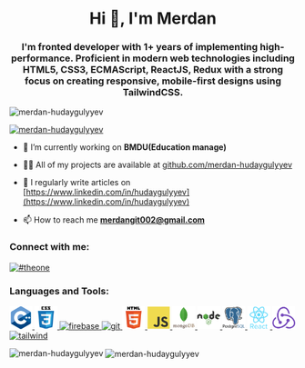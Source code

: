 <h1 align="center">Hi 👋, I'm Merdan</h1>
<h3 align="center">I'm fronted developer with 1+ years of implementing high-performance. Proficient in modern web technologies including HTML5, CSS3, ECMAScript, ReactJS, Redux with a strong focus on creating responsive, mobile-first designs using TailwindCSS.</h3>

<p align="left"> <img src="https://komarev.com/ghpvc/?username=merdan-hudaygulyyev&label=Profile%20views&color=0e75b6&style=flat" alt="merdan-hudaygulyyev" /> </p>

<p align="left"> <a href="https://github.com/ryo-ma/github-profile-trophy"><img src="https://github-profile-trophy.vercel.app/?username=merdan-hudaygulyyev" alt="merdan-hudaygulyyev" /></a> </p>

- 🔭 I’m currently working on **BMDU(Education manage)**

- 👨‍💻 All of my projects are available at [github.com/merdan-hudaygulyyev](github.com/merdan-hudaygulyyev)

- 📝 I regularly write articles on [https://www.linkedin.com/in/hudaygulyyev](https://www.linkedin.com/in/hudaygulyyev)

- 📫 How to reach me **merdangit002@gmail.com**

<h3 align="left">Connect with me:</h3>
<p align="left">
<a href="https://instagram.com/#theone" target="blank"><img align="center" src="https://raw.githubusercontent.com/rahuldkjain/github-profile-readme-generator/master/src/images/icons/Social/instagram.svg" alt="#theone" height="30" width="40" /></a>
</p>

<h3 align="left">Languages and Tools:</h3>
<p align="left"> <a href="https://www.w3schools.com/cpp/" target="_blank" rel="noreferrer"> <img src="https://raw.githubusercontent.com/devicons/devicon/master/icons/cplusplus/cplusplus-original.svg" alt="cplusplus" width="40" height="40"/> </a> <a href="https://www.w3schools.com/css/" target="_blank" rel="noreferrer"> <img src="https://raw.githubusercontent.com/devicons/devicon/master/icons/css3/css3-original-wordmark.svg" alt="css3" width="40" height="40"/> </a> <a href="https://firebase.google.com/" target="_blank" rel="noreferrer"> <img src="https://www.vectorlogo.zone/logos/firebase/firebase-icon.svg" alt="firebase" width="40" height="40"/> </a> <a href="https://git-scm.com/" target="_blank" rel="noreferrer"> <img src="https://www.vectorlogo.zone/logos/git-scm/git-scm-icon.svg" alt="git" width="40" height="40"/> </a> <a href="https://www.w3.org/html/" target="_blank" rel="noreferrer"> <img src="https://raw.githubusercontent.com/devicons/devicon/master/icons/html5/html5-original-wordmark.svg" alt="html5" width="40" height="40"/> </a> <a href="https://developer.mozilla.org/en-US/docs/Web/JavaScript" target="_blank" rel="noreferrer"> <img src="https://raw.githubusercontent.com/devicons/devicon/master/icons/javascript/javascript-original.svg" alt="javascript" width="40" height="40"/> </a> <a href="https://www.mongodb.com/" target="_blank" rel="noreferrer"> <img src="https://raw.githubusercontent.com/devicons/devicon/master/icons/mongodb/mongodb-original-wordmark.svg" alt="mongodb" width="40" height="40"/> </a> <a href="https://nodejs.org" target="_blank" rel="noreferrer"> <img src="https://raw.githubusercontent.com/devicons/devicon/master/icons/nodejs/nodejs-original-wordmark.svg" alt="nodejs" width="40" height="40"/> </a> <a href="https://www.postgresql.org" target="_blank" rel="noreferrer"> <img src="https://raw.githubusercontent.com/devicons/devicon/master/icons/postgresql/postgresql-original-wordmark.svg" alt="postgresql" width="40" height="40"/> </a> <a href="https://reactjs.org/" target="_blank" rel="noreferrer"> <img src="https://raw.githubusercontent.com/devicons/devicon/master/icons/react/react-original-wordmark.svg" alt="react" width="40" height="40"/> </a> <a href="https://redux.js.org" target="_blank" rel="noreferrer"> <img src="https://raw.githubusercontent.com/devicons/devicon/master/icons/redux/redux-original.svg" alt="redux" width="40" height="40"/> </a> <a href="https://tailwindcss.com/" target="_blank" rel="noreferrer"> <img src="https://www.vectorlogo.zone/logos/tailwindcss/tailwindcss-icon.svg" alt="tailwind" width="40" height="40"/> </a> </p>

<p><img align="left" src="https://github-readme-stats.vercel.app/api/top-langs?username=merdan-hudaygulyyev&show_icons=true&locale=en&layout=compact" alt="merdan-hudaygulyyev" /></p>

<p>&nbsp;<img align="center" src="https://github-readme-stats.vercel.app/api?username=merdan-hudaygulyyev&show_icons=true&locale=en" alt="merdan-hudaygulyyev" /></p>
